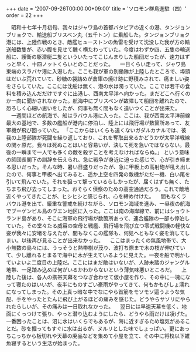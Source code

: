 +++
date = '2007-09-26T00:00:00+09:00'
title = 'ソロモン群島進駐（四）'
order = 22
+++

　昭和十七年十月初旬、我々はジャワ島の首都バタビアの近くの港、タンジョンブリョクで、輸送船ブリスベン丸（五千トン）に乗船した。タンジョンブリョク港には、上陸作戦のとき、敵艦ヒューストンの魚雷を受けて沈没した我が方の輸送船数隻が、赤い腹を見せて醜く横たわっていた。今度はわずか四、五隻の輸送船に、護衛の駆潜艇二隻といういたってこじんまりした船団だったが、速力はずっと早く、十四ノットくらいとのことだった。
　一日くらい走って、ジャワ島東端のスラバヤ港に入港した。ここも我が軍の別働隊が上陸したところで、埠頭はだいぶ荒れていて、砂糖の袋詰めが倉庫の焼け跡に野積みされて、痛ましい姿をさらしていた。ここには沈船は無く、港の水は濁っていた。ここでは若干の食料を積み込んだだけですぐに出港し、西南太平洋へ向かった。まだどこへ行くのか一向に聞かされなかった。航海中にブリスベンが故障して船団を離れたので、恐ろしく心細い思いをしたが、何事も無く間もなく追いつくことが出来た。
　一週間ほどの航海で、船はラバウル港に入った。ここは、我が西南太平洋前線最大の基地で、多数の艦船が港内に停泊し、陸上には飛行場が数箇所あって、友軍機が飛び回っていた。
「ここからはいくらも遠くないガダルカナルでは、彼我の上陸部隊が死闘を繰り返しており、これを奪取出来るかどうかが太平洋戦線の関ヶ原だ。我々は死ぬことはいと容易いが、決して死を急いではならない。最後の一瞬まで一人でも多くの敵を殺すことを考えなければならぬ。」
という意味の師団長閣下の訓辞を伝えられ、急に戦争が身近に迫った感じで、心が引き締まる思いだった。そんな時、暑い日盛りだったが、急に甲板上の高射砲が吼え出したので、何事と甲板へ出てみると、遥か上空を四発の敵機がただ一機、白い尾を引いて飛んでいた。それを狙って撃っているらしかったが、届くはずも無く、たちまち飛び去ってしまった。おそらく偵察のための高空通過だろう。これで敵地近くやってきたことが、ヒシヒシと感じられ、心を締め付けた。
　間もなくラバウル港を出て、厳重な警戒を続けながら、ソロモン海域を進み、一昼夜の航海でブーゲンビル島のヴエン地区に入った。ここは南の海岸線で、前にはショウトランド島があり、そこに海軍の飛行場が数箇所あって、連合艦隊の一部も停泊していた。その堂々たる威容の空母と戦艦、飛行場を飛び立つ零式戦闘機の軽快な姿が我々に安堵を与えたが、間もなくこの艦隊も、何処へともなく姿を消してしまい。以後再び見ることが出来なかった。
　ここはまったくの無風地帯で、大小無数の島々には、うっそうと熱帯樹が茂り、波打ち際まで木の枝が伸びていて、少し離れるとまるで海中に木が生えているように見えた。一夜を船で明かしていよいよ二度目の上陸だ。ここにはまだ敵はいないが、人跡未踏のジャングル地帯、一足踏み込めば何がいるかわからないという薄気味悪いところだ。
　上陸した後は、各人の携帯天幕をつなぎ合わせて仮小屋を作り、その中に一塊になって寝たのはいいが、夜半にものすごい豪雨がやってきて、何もかもびしょ濡れになってしまった。その上真っ暗な中でなにやら首筋をモソモソ這うような気配、手をやったとたんに飛び上がるほどの痛みを感じた。どうやらサソリにやられたらしいが、その痛みは一日取れなかった。
　翌日には早速天幕を低く、地面にくっつけて張り、やっと潜り込むようにしたら、どうやら雨だけは凌げた。一番困ったことは、沼に水はいくらでもあるが、海に近すぎるため塩気があることだ。砂を掘ってもすぐに水は出るが、ヌルリとした味でしょっぱい。更にあっちこっちから板切れや天幕の廃品などを集めて小屋を立て、その中に将校以下雑魚寝するという生活が始まった。
